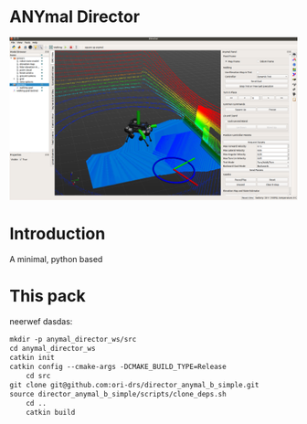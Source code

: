 # ANYmal Director

![director](director_pic.png)

# Introduction

A minimal, python based

# This pack

neerwef dasdas:

	mkdir -p anymal_director_ws/src
	cd anymal_director_ws
	catkin init
	catkin config --cmake-args -DCMAKE_BUILD_TYPE=Release
        cd src
	git clone git@github.com:ori-drs/director_anymal_b_simple.git
	source director_anymal_b_simple/scripts/clone_deps.sh
        cd ..
        catkin build
